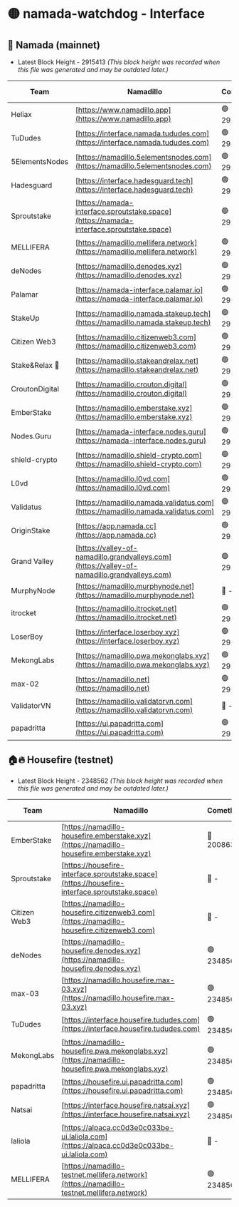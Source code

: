# 🟡 namada-watchdog - Interface

## 🚀 Namada (mainnet)
- Latest Block Height - 2915413 *(This block height was recorded when this file was generated and may be outdated later.)*

| Team | Namadillo | CometBFT | Indexer | MASP Indexer |
|-|-|-|-|-|
| Heliax | [https://www.namadillo.app](https://www.namadillo.app) | 🟢 2915396 | 🟢 2915396 | 🟢 2915396 |
| TuDudes | [https://interface.namada.tududes.com](https://interface.namada.tududes.com) | 🟢 2915396 | 🟢 2915396 | 🟢 2915396 |
| 5ElementsNodes | [https://namadillo.5elementsnodes.com](https://namadillo.5elementsnodes.com) | 🟢 2915396 | 🟢 2915396 | 🟢 2915396 |
| Hadesguard | [https://interface.hadesguard.tech](https://interface.hadesguard.tech) | 🟢 2915397 | 🟢 2915397 | 🟢 2915397 |
| Sproutstake | [https://namada-interface.sproutstake.space](https://namada-interface.sproutstake.space) | 🟢 2915397 | 🔴 2797937 | 🟢 2915397 |
| MELLIFERA | [https://namadillo.mellifera.network](https://namadillo.mellifera.network) | 🟢 2915398 | 🟢 2915398 | 🟢 2915398 |
| deNodes | [https://namadillo.denodes.xyz](https://namadillo.denodes.xyz) | 🟢 2915399 | 🟢 2915399 | 🟢 2915399 |
| Palamar | [https://namada-interface.palamar.io](https://namada-interface.palamar.io) | 🟢 2915399 | 🟢 2915399 | 🟢 2915399 |
| StakeUp | [https://namadillo.namada.stakeup.tech](https://namadillo.namada.stakeup.tech) | 🟢 2915400 | 🟢 2915400 | 🟢 2915400 |
| Citizen Web3 | [https://namadillo.citizenweb3.com](https://namadillo.citizenweb3.com) | 🟢 2915401 | 🟢 2915400 | 🟢 2915401 |
| Stake&Relax 🦥 | [https://namadillo.stakeandrelax.net](https://namadillo.stakeandrelax.net) | 🟢 2915401 | 🟢 2915401 | 🟢 2915401 |
| CroutonDigital | [https://namadillo.crouton.digital](https://namadillo.crouton.digital) | 🟢 2915402 | 🟢 2915402 | 🟢 2915402 |
| EmberStake | [https://namadillo.emberstake.xyz](https://namadillo.emberstake.xyz) | 🟢 2915402 | 🟢 2915402 | 🟢 2915402 |
| Nodes.Guru | [https://namada-interface.nodes.guru](https://namada-interface.nodes.guru) | 🟢 2915403 | 🟢 2915403 | 🟢 2915403 |
| shield-crypto | [https://namadillo.shield-crypto.com](https://namadillo.shield-crypto.com) | 🟢 2915403 | 🟢 2915403 | 🟢 2915403 |
| L0vd | [https://namadillo.l0vd.com](https://namadillo.l0vd.com) | 🟢 2915404 | 🟢 2915404 | 🟢 2915404 |
| Validatus | [https://namadillo.namada.validatus.com](https://namadillo.namada.validatus.com) | 🟢 2915405 | 🟢 2915405 | 🟢 2915405 |
| OriginStake | [https://app.namada.cc](https://app.namada.cc) | 🟢 2915405 | 🟢 2915405 | 🟢 2915405 |
| Grand Valley | [https://valley-of-namadillo.grandvalleys.com](https://valley-of-namadillo.grandvalleys.com) | 🟢 2915406 | 🟢 2915406 | 🟢 2915406 |
| MurphyNode | [https://namadillo.murphynode.net](https://namadillo.murphynode.net) | 🔴 - | 🔴 - | 🔴 - |
| itrocket | [https://namadillo.itrocket.net](https://namadillo.itrocket.net) | 🟢 2915409 | 🟢 2915409 | 🟢 2915409 |
| LoserBoy | [https://interface.loserboy.xyz](https://interface.loserboy.xyz) | 🟢 2915409 | 🟢 2915409 | 🟢 2915409 |
| MekongLabs | [https://namadillo.pwa.mekonglabs.xyz](https://namadillo.pwa.mekonglabs.xyz) | 🟢 2915410 | 🟢 2915410 | 🟢 2915410 |
| max-02 | [https://namadillo.net](https://namadillo.net) | 🟢 2915410 | 🟢 2915410 | 🟢 2915410 |
| ValidatorVN | [https://namadillo.validatorvn.com](https://namadillo.validatorvn.com) | 🔴 - | 🔴 - | 🔴 - |
| papadritta | [https://ui.papadritta.com](https://ui.papadritta.com) | 🟢 2915413 | 🟢 2915412 | 🟢 2915413 |

## 🏠🔥 Housefire (testnet)
- Latest Block Height - 2348562 *(This block height was recorded when this file was generated and may be outdated later.)*

| Team | Namadillo | CometBFT | Indexer | MASP Indexer |
|-|-|-|-|-|
| EmberStake | [https://namadillo-housefire.emberstake.xyz](https://namadillo-housefire.emberstake.xyz) | 🔴 2008636 | 🔴 - | 🔴 - |
| Sproutstake | [https://housefire-interface.sproutstake.space](https://housefire-interface.sproutstake.space) | 🔴 - | 🔴 - | 🔴 - |
| Citizen Web3 | [https://namadillo-housefire.citizenweb3.com](https://namadillo-housefire.citizenweb3.com) | 🔴 - | 🟢 2348562 | 🟢 2348562 |
| deNodes | [https://namadillo-housefire.denodes.xyz](https://namadillo-housefire.denodes.xyz) | 🟢 2348562 | 🟢 2348562 | 🟢 2348562 |
| max-03 | [https://namadillo.housefire.max-03.xyz](https://namadillo.housefire.max-03.xyz) | 🟢 2348562 | 🔴 2167206 | 🟢 2348562 |
| TuDudes | [https://interface.housefire.tududes.com](https://interface.housefire.tududes.com) | 🟢 2348562 | 🟢 2348562 | 🟢 2348562 |
| MekongLabs | [https://namadillo-housefire.pwa.mekonglabs.xyz](https://namadillo-housefire.pwa.mekonglabs.xyz) | 🟢 2348562 | 🟢 2348562 | 🟢 2348562 |
| papadritta | [https://housefire.ui.papadritta.com](https://housefire.ui.papadritta.com) | 🟢 2348562 | 🟢 2348562 | 🟢 2348562 |
| Natsai | [https://interface.housefire.natsai.xyz](https://interface.housefire.natsai.xyz) | 🟢 2348562 | 🟢 2348562 | 🟢 2348562 |
| laliola | [https://alpaca.cc0d3e0c033be-ui.laliola.com](https://alpaca.cc0d3e0c033be-ui.laliola.com) | 🔴 - | 🔴 - | 🔴 - |
| MELLIFERA | [https://namadillo-testnet.mellifera.network](https://namadillo-testnet.mellifera.network) | 🟢 2348562 | 🟢 2348562 | 🟢 2348562 |

